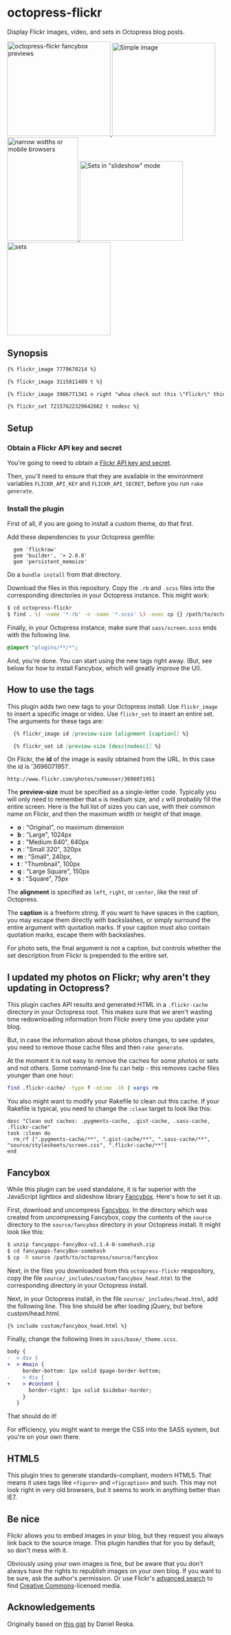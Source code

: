 octopress-flickr
================

Display Flickr images, video, and sets in Octopress blog posts.

<p>
<a href="http://www.flickr.com/photos/brevity/8604488662">
<img src="http://farm9.staticflickr.com/8102/8604488662_0bca4dbd8d_m.jpg" title="octopress-flickr fancybox previews" style="width: 240px; height: 219px;">
</a>
<a href="http://www.flickr.com/photos/brevity/8604488436">
<img src="http://farm9.staticflickr.com/8402/8604488436_9144764e1d_m.jpg" title="Simple image" style="width: 240px; height: 216px;">
</a>
<a href="http://www.flickr.com/photos/brevity/8603387443">
<img src="http://farm9.staticflickr.com/8546/8603387443_91763db0bb_m.jpg" title="narrow widths or mobile browsers" style="width: 165px; height: 240px;">
</a>
<a href="http://www.flickr.com/photos/brevity/8603387237">
<img src="http://farm9.staticflickr.com/8536/8603387237_83511ec935_m.jpg" title="Sets in &quot;slideshow&quot; mode" style="width: 240px; height: 185px;">
</a>
<a href="http://www.flickr.com/photos/brevity/8604487732">
<img src="http://farm9.staticflickr.com/8250/8604487732_e20492a366_m.jpg" title="sets" style="width: 240px; height: 216px;">
</a>
</p>

## Synopsis

``` md
{% flickr_image 7779670214 %}

{% flickr_image 3115811489 t %}

{% flickr_image 3906771341 n right "whoa check out this \"Flickr\" thing!" %}

{% flickr_set 72157622329642662 t nodesc %}
```

## Setup

### Obtain a Flickr API key and secret

You're going to need to obtain a [Flickr API key and secret](http://www.flickr.com/services/developer/api/).

Then, you'll need to ensure that they are available in the environment variables `FLICKR_API_KEY` and `FLICKR_API_SECRET`, 
before you run `rake generate`. 

### Install the plugin

First of all, if you are going to install a custom theme, do that first.

Add these dependencies to your Octopress gemfile:

``` Rakefile
  gem 'flickraw'
  gem 'builder', '> 2.0.0'
  gem 'persistent_memoize'
```

Do a `bundle install` from that directory.

Download the files in this repository. Copy the `.rb` and `.scss` files into the corresponding directories in your Octopress instance. This might 
work:

``` bash
$ cd octopress-flickr
$ find . \( -name '*.rb' -o -name '*.scss' \) -exec cp {} /path/to/octopress/{} \;
```

Finally, in your Octopress instance, make sure that `sass/screen.scss` ends with the following line.

``` sass
@import "plugins/**/*";
```

And, you're done. You can start using the new tags right away. (But, see below for how to install Fancybox,
which will greatly improve the UI).

## How to use the tags

This plugin adds two new tags to your Octopress install. Use `flickr_image` to insert a specific image or video. 
Use `flickr_set` to insert an entire set. The arguments for these tags are:

``` md
  {% flickr_image id [preview-size [alignment [caption]] %}

  {% flickr_set id [preview-size [desc|nodesc]] %}
```

On Flickr, the **id** of the image is easily obtained from the URL. In this case the id is '3696071951'.

    http://www.flickr.com/photos/someuser/3696071951

The **preview-size** must be specified as a single-letter code. Typically you will only need to remember that `m` is medium size,
and `z` will probably fill the entire screen. Here is the full list of sizes you can use, with their common name on Flickr,
and then the maximum width or height of that image.

* **o**  : "Original", no maximum dimension
* **b**  : "Large", 1024px
* **z**  : "Medium 640", 640px
* **n**  : "Small 320", 320px
* **m**  : "Small", 240px,
* **t**  : "Thumbnail", 100px
* **q**  : "Large Square", 150px
* **s**  : "Square", 75px

The **alignment** is specified as `left`, `right`, or `center`, like the rest of Octopress.

The **caption** is a freeform string. If you want to have spaces in the caption, you may escape them directly with backslashes, or simply surround 
the entire argument with quotation marks. If your caption must also contain quotation marks, escape them with backslashes.

For photo sets, the final argument is not a caption, but controls whether the set description from Flickr is prepended to the entire set.

## I updated my photos on Flickr; why aren't they updating in Octopress?

This plugin caches API results and generated HTML in a `.flickr-cache` directory in your Octopress root. This makes sure that we aren't wasting
time redownloading information from Flickr every time you update your blog. 

But, in case the information about those photos changes, to see updates, you need to remove those cache files and then `rake generate`.

At the moment it is not easy to remove the caches for some photos or sets and not others. Some command-line fu can help - this removes cache
files younger than one hour:

``` sh
find .flickr-cache/ -type f -mtime -1h | xargs rm
```

You also might want to modify your Rakefile to clean out this cache. If your Rakefile is typical, you need to change the `:clean` target to look 
like this:

``` Rakefile
desc "Clean out caches: .pygments-cache, .gist-cache, .sass-cache, .flickr-cache"
task :clean do
  rm_rf [".pygments-cache/**", ".gist-cache/**", ".sass-cache/**", "source/stylesheets/screen.css", ".flickr-cache/**"]
end
```


## Fancybox 

While this plugin can be used standalone, it is far superior with the JavaScript lightbox and slideshow library 
[Fancybox](http://fancyapps.com/fancybox/). Here's how to set it up.

First, download and uncompress [Fancybox](http://fancyapps.com/fancybox/).
In the directory which was created from uncompressing Fancybox,
copy the contents of the `source` directory to the `source/fancybox`
directory in your Octopress install. It might look like this:

``` sh
$ unzip fancyapps-fancyBox-v2.1.4-0-somehash.zip
$ cd fancyapps-fancyBox-somehash
$ cp -R source /path/to/octopress/source/fancybox
```

Next, in the files you downloaded from this `octopress-flickr` respository, copy the file
`source/_includes/custom/fancybox_head.html` to the corresponding directory in your Octopress install.

Next, in your Octopress install, in the file `source/_includes/head.html`, add the following line. This line should be after loading jQuery, but 
before custom/head.html.

``` markdown
{% include custom/fancybox_head.html %} 
```

Finally, change the following lines in `sass/base/_theme.scss`.

``` diff
body {
-  > div {
+  > #main {
     border-bottom: 1px solid $page-border-bottom;
-    > div {
+    > #content {
       border-right: 1px solid $sidebar-border;
     }
   }
```

That should do it!

For efficiency, you might want to merge the CSS into the SASS system, but you're on your own there.

## HTML5

This plugin tries to generate standards-compliant, modern HTML5. That means it uses tags like `<figure>` and `<figcaption>` and such. This may not look right in very old browsers, 
but it seems to work in anything better than IE7. 

## Be nice

Flickr allows you to embed images in your blog, but they request you always link back to the source image. This plugin handles that for you by
default, so don't mess with it.

Obviously using your own images is fine, but be aware that you don't always have the rights to republish images on your own blog. If you want to
be sure, ask the author's permission. Or use Flickr's [advanced search](https://www.flickr.com/search/advanced/) to find [Creative Commons](https://creativecommons.org)-licensed media. 



## Acknowledgements

Originally based on [this gist](https://gist.github.com/danielres/3156265) by Daniel Reska.
